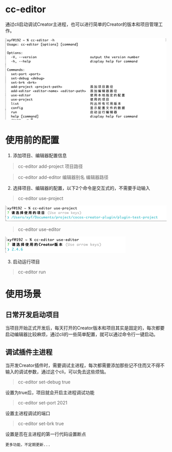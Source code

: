 # cc-editor
通过cli启动调试Creator主进程，也可以进行简单的Creator的版本和项目管理工作。

![](./doc/img.png)


# 使用前的配置

1. 添加项目、编辑器配置信息
> cc-editor add-project 项目路径

> cc-editor add-editor 编辑器别名 编辑器路径

2. 选择项目、编辑器的配置，以下2个命令是交互式的，不需要手动输入
> cc-editor use-project

![](.README_images/d62d10cc.png)

> cc-editor use-editor

![](.README_images/ad03aa71.png)

3. 启动运行项目
> cc-editor run

# 使用场景

## 日常开发启动项目
当项目开始正式开发后，每天打开的Creator版本和项目其实是固定的，每次都要启动编辑器比较麻烦，通过cli的一些简单配置，就可以通过命令行一键启动。
 
## 调试插件主进程
当开发Creator插件时，需要调试主进程，每次都需要添加那些记不住而又不得不输入的调试参数，通过这个cli，可以免去这些烦恼。

> cc-editor set-debug true

设置为true后，项目就会开启主进程调试功能

> cc-editor set-port 2021
 
设置主进程调试的端口

> cc-editor set-brk true

设置是否在主进程的第一行代码设置断点

`更多功能，不定期更新...`

